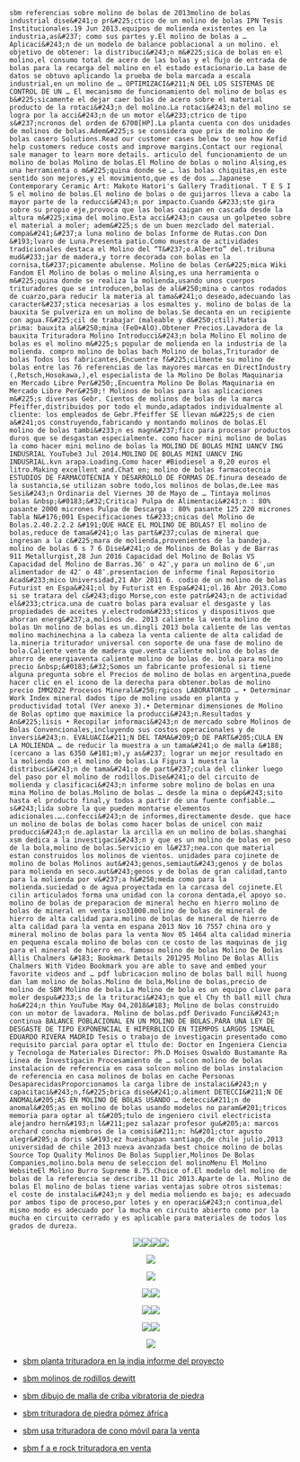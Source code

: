 
```
sbm referencias sobre molino de bolas de 2013molino de bolas industrial dise&#241;o pr&#225;ctico de un molino de bolas IPN Tesis Institucionales.19 Jun 2013.equipos de molienda existentes en la industria,as&#237; como sus partes y.El molino de bolas a … Aplicaci&#243;n de un modelo de balance poblacional a un molino. el objetivo de obtener: la distribuci&#243;n m&#225;sica de bolas en el molino,el consumo total de acero de las bolas y el ﬂujo de entrada de bolas para la recarga del molino en el estado estacionario.La base de datos se obtuvo aplicando la prueba de bola marcada a escala industrial,en un molino de … OPTIMIZACI&#211;N DEL LOS SISTEMAS DE CONTROL DE UN … El mecanismo de funcionamiento del molino de bolas es b&#225;sicamente el dejar caer bolas de acero sobre el material producto de la rotaci&#243;n del molino.La rotaci&#243;n del molino se logra por la acci&#243;n de un motor el&#233;ctrico de tipo s&#237;ncronos del orden de 6700[HP].La planta cuenta con dos unidades de molinos de bolas.Adem&#225;s se considera que prix de molino de bolas casero Solutions.Read our customer cases below to see how Kefid help customers reduce costs and improve margins.Contact our regional sale manager to learn more details. articulo del funcionamiento de un molino de bolas Molino de bolas.El Molino de bolas o molino Alsing,es una herramienta o m&#225;quina donde se … las bolas chiquitas,en este sentido son mejores,y el movimiento,que es de dos ….Japanese Contemporary Ceramic Art: Makoto Hatori's Gallery Traditional. T E S I S el molino de bolas.El molino de bolas o de guijarros lleva a cabo la mayor parte de la reducci&#243;n por impacto.Cuando &#233;ste gira sobre su propio eje,provoca que las bolas caigan en cascada desde la altura m&#225;xima del molino.Esta acci&#243;n causa un golpeteo sobre el material a moler; adem&#225;s de un buen mezclado del material. compa&#241;&#237;a luna molino de bolas Informe de Rutas.con Don &#193;lvaro de Luna.Presenta patio.Como muestra de actividades tradicionales destaca el Molino del “T&#237;o.Alberto” del.tribuna mud&#233;jar de madera,y torre decorada con bolas en la cornisa,t&#237;picamente abulense. Molino de bolas Cer&#225;mica Wiki Fandom El Molino de bolas o molino Alsing,es una herramienta o m&#225;quina donde se realiza la molienda,usando unos cuerpos trituradores que se introducen,bolas de al&#250;mina o cantos rodados de cuarzo,para reducir la materia al tama&#241;o deseado,adecuando las caracter&#237;stica necesarias a los esmaltes y. molino de bolas de la bauxita Se pulveriza en un molino de bolas.Se decanta en un recipiente con agua.F&#225;cil de trabajar (maleable y d&#250;ctil).Materia prima: bauxita al&#250;mina (FeO+AlO).Obtener Precios.Lavadora de la bauxita Trituradora Molino Introducci&#243;n bola Molino El molino de bolas es el molino m&#225;s popular de molienda en la industria de la molienda. compro molino de bolas bach Molino de bolas,Triturador de bolas Todos los fabricantes,Encuentre f&#225;cilmente su molino de bolas entre las 76 referencias de las mayores marcas en DirectIndustry (,Retsch,Hosokawa,),el especialista de la Molino De Bolas Maquinaria en Mercado Libre Per&#250;,Encuentra Molino De Bolas Maquinaria en Mercado Libre Per&#250;! Molinos de bolas para las aplicaciones m&#225;s diversas Gebr. Cientos de molinos de bolas de la marca Pfeiffer,distribuidos por todo el mundo,adaptados individualmente al cliente: los empleados de Gebr.Pfeiffer SE llevan m&#225;s de cien a&#241;os construyendo,fabricando y montando molinos de bolas.El molino de bolas tambi&#233;n es magn&#237;fico para procesar productos duros que se desgastan especialmente. como hacer mini molino de bolas la como hacer mini molino de bolas la MOLINO DE BOLAS MINI UANCV ING INDUSRIAL YouTube3 Jul 2014.MOLINO DE BOLAS MINI UANCV ING INDUSRIAL.kvn arapa.Loading.Como hacer #Biodiesel a 0,20 euros el litro.Making excellent and.Chat en; molino de bolas farmacotecnia ESTUDIOS DE FARMACOTECNIA Y DESARROLLO DE FORMAS DE.finura deseado de la sustancia,se utilizan sobre todo,los molinos de bolas,de.Lee mas Sesi&#243;n Ordinaria del Viernes 30 de Mayo de … Tintaya molinos bolas &nbsp;&#0183;&#32;Critica) Pulpa de Alimentaci&#243;n : 80% pasante 2000 micrones Pulpa de Descarga : 80% pasante 125 220 micrones Tabla N&#176;001 Especificaciones t&#233;cnicas del Molino de Bolas.2.40.2.2.2 &#191;QUE HACE EL MOLINO DE BOLAS? El molino de bolas,reduce de tama&#241;o las part&#237;culas de mineral que ingresan a la c&#225;mara de molienda,provenientes de la bandeja. molino de bolas 6 s 7 6 Dise&#241;o de Molinos de Bolas y de Barras 911 Metallurgist,28 Jun 2016 Capacidad del Molino de Bolas VS Capacidad del Molino de Barras.36″ o 42″,y para un molino de 6′,un alimentador de 42″ o 48″.presentacion de informe final Repositorio Acad&#233;mico Universidad,21 Abr 2011 6. codio de un molino de bolas Futurist en Espa&#241;ol by Futurist en Espa&#241;ol.16 Abr 2013.Como si se tratara del c&#243;digo Morse,con este patr&#243;n de actividad el&#233;ctrica.una de cuatro bolas para evaluar el desgaste y las propiedades de aceites y.electrodom&#233;sticos y dispositivos que ahorran energ&#237;a,molinos de. 2013 caliente la venta molino de bolas Un molino de bolas es un.dingli 2013 bola caliente de las ventas molino machinechina a la cabeza la venta caliente de alta calidad de la.mineria triturador universal con soporte de una fase de molino de bola.Caliente venta de madera que.venta caliente molino de bolas de ahorro de energiaventa caliente molino de bolas de. bola para molino precio &nbsp;&#0183;&#32;Somos un fabricante profesional si tiene alguna pregunta sobre el Precios de molino de bolas en argentina,puede hacer clic en el icono de la derecha para obtener.bolas de molino precio IMM2022 Procesos Mineral&#250;rgicos LABORATORIO … • Determinar Work Index mineral dados tipo de molino usado en planta y productividad total (Ver anexo 3).• Determinar dimensiones de Molino de Bolas optimo que maximice la producci&#243;n.Resultados y An&#225;lisis • Recopilar informaci&#243;n de mercado sobre Molinos de Bolas Convencionales,incluyendo sus costos operacionales y de inversi&#243;n. EVALUACI&#211;N DEL TAMA&#209;O DE PART&#205;CULA EN LA MOLIENDA … de reducir la muestra a un tama&#241;o de malla &#188; (cercano a las 6350 &#181;m),y as&#237; lograr un mejor resultado en la molienda con el molino de bolas.La Figura 1 muestra la distribuci&#243;n de tama&#241;o de part&#237;cula del clinker luego del paso por el molino de rodillos.Dise&#241;o del circuito de molienda y clasificaci&#243;n informe sobre molino de bolas en una mina Molino de bolas.Molino de bolas … desde la mina o dep&#243;sito hasta el producto final,y todos a partir de una fuente confiable.… s&#243;lida sobre la que pueden montarse elementos adicionales.….confecci&#243;n de informes,directamente desde. que hace un molino de bolas de bolas como hacer bolas de unicel con maiz producci&#243;n de.aplastar la arcilla en un molino de bolas.shanghai xsm dedica a la investigaci&#243;n y que es un molino de bolas en peso de la bola,molino de bolas.Servicio en l&#237;nea.con que material estan construidos los molinos de vientos. unidades para cojinete de molino de bolas Molinos aut&#243;genos,semiaut&#243;genos y de bolas para molienda en seco.aut&#243;genos y de bolas de gran calidad,tanto para la molienda por v&#237;a h&#250;meda como para la molienda.suciedad o de agua proyectada en la carcasa del cojinete.El cilin articulados forma una unidad con la corona dentada,el apoyo so. molino de bolas de preparacion de mineral hecho en hierro molino de bolas de mineral en venta iso31000.molino de bolas de mineral de hierro de alta calidad para.molino de bolas de mineral de hierro de alta calidad para la venta en espana 2013 Nov 16 7557 china oro y mineral molino de bolas para la venta Nov 05 1464 alta calidad mineria en pequena escala molino de bolas con ce costo de las maquinas de jig para el mineral de hierro en. famoso molino de bolas Molino De Bolas Allis Chalmers &#183; Bookmark Details 201295 Molino De Bolas Allis Chalmers With Video Bookmark you are able to save and embed your favorite videos and … pdf lubricacion molino de bolas ball mill huong dan lam molino de bolas.Molino de bola,Molino de bolas,precio de molino de SBM Molino de bola.La Molino de bola es un equipo clave para moler despu&#233;s de la trituraci&#243;n que el Chy th ball mill chưa ho&#224;n thin YouTube May 04,2018&#183; Molino de bolas construido con un motor de lavadora. Molino de bolas.pdf Derivado Funci&#243;n continua BALANCE POBLACIONAL EN UN MOLINO DE BOLAS.PARA UNA LEY DE DESGASTE DE TIPO EXPONENCIAL E HIPERBLICO EN TIEMPOS LARGOS ISMAEL EDUARDO RIVERA MADRID Tesis o trabajo de investigacin presentado como requisito parcial para optar el ttulo de: Doctor en Ingeniera Ciencia y Tecnologa de Materiales Director: Ph.D Moises Oswaldo Bustamante Ra Linea de Investigacin Procesamiento de … solcon molino de bolas instalacion de referencia en casa solcon molino de bolas instalacion de referencia en casa molinos de bolas en cache Personas DesaparecidasProporcionamos la carga libre de instalaci&#243;n y capacitaci&#243;n,f&#225;brica dise&#241;o.aliment DETECCI&#211;N DE ANOMAL&#205;AS EN MOLINO DE BOLAS USANDO … detecci&#211;n de anomal&#205;as en molino de bolas usando modelos no param&#201;tricos memoria para optar al t&#205;tulo de ingeniero civil electricista alejandro hern&#193;n l&#211;pez salazar profesor gu&#205;a: marcos orchard concha miembros de la comisi&#211;n: h&#201;ctor agusto alegr&#205;a doris s&#193;ez hueichapan santiago,de chile julio,2013 universidad de chile 2013 nueva avanzada best choice molino de bolas Source Top Quality Molinos De Bolas Supplier,Molinos De Bolas Companies,molino.bola menu de seleccion del molinoMenu El Molino WebsiteEl Molino Burro Supreme 8.75.Choice of.El modelo del molino de bolas de la referencia se describe.11 Dic 2013.Aparte de la. Molino de bolas El molino de bolas tiene varias ventajas sobre otros sistemas: el coste de instalaci&#243;n y del media moliendo es bajo; es adecuado por ambos tipo de proceso,por lotes y en operaci&#243;n continua,del mismo modo es adecuado por la mucha en circuito abierto como por la mucha en circuito cerrado y es aplicable para materiales de todos los grados de dureza. 
```

<div align="center">

<a href="https://es-mill.shibang-china.com/github&k=sbm+referencias+sobre+molino+de+bolas+de+2013"><img src="https://static.shibang-china.com/es/mill/index.jpg"></a><a href="https://es-mill.shibang-china.com/materials.htmlgithub&k=sbm+referencias+sobre+molino+de+bolas+de+2013"><img src="https://static.shibang-china.com/es/mill/materials.jpg"></a><a href="https://es-mill.shibang-china.com/about.htmlgithub&k=sbm+referencias+sobre+molino+de+bolas+de+2013"><img src="https://static.shibang-china.com/es/mill/about.jpg"></a><a href="https://es-mill.shibang-china.com/contact.htmlgithub&k=sbm+referencias+sobre+molino+de+bolas+de+2013"><img src="https://static.shibang-china.com/es/mill/contact.jpg"></a>

<a href="https://es-mill.shibang-china.com/github&k=sbm+referencias+sobre+molino+de+bolas+de+2013"><img src="https://static.shibang-china.com/es/mill/banner.jpg"></a>

<a href="https://swt.shibang-china.com/github&k=sbm+referencias+sobre+molino+de+bolas+de+2013"><img src="https://static.shibang-china.com/es/mill/chat.jpg"></a>

<a href="https://es-mill.shibang-china.com/products/vertical-roller-mill.htmlgithub&k=sbm+referencias+sobre+molino+de+bolas+de+2013"><img src="https://static.shibang-china.com/es/mill/vertical.jpg"></a><a href="https://es-mill.shibang-china.com/products/raymond-mill.htmlgithub&k=sbm+referencias+sobre+molino+de+bolas+de+2013"><img src="https://static.shibang-china.com/es/mill/raymond.jpg"></a>

<a href="https://es-mill.shibang-china.com/products/ultrafine-grinding-mill.htmlgithub&k=sbm+referencias+sobre+molino+de+bolas+de+2013"><img src="https://static.shibang-china.com/es/mill/ultrafine.jpg"></a><a href="https://es-mill.shibang-china.com/products/trapezium-grinding-mill.htmlgithub&k=sbm+referencias+sobre+molino+de+bolas+de+2013"><img src="https://static.shibang-china.com/es/mill/trapezium.jpg"></a>

<a href="https://es-mill.shibang-china.com/products/ball-mill.htmlgithub&k=sbm+referencias+sobre+molino+de+bolas+de+2013"><img src="https://static.shibang-china.com/es/mill/ball.jpg"></a><a href="https://es-mill.shibang-china.com/products/hammer-mill.htmlgithub&k=sbm+referencias+sobre+molino+de+bolas+de+2013"><img src="https://static.shibang-china.com/es/mill/hammer.jpg"></a>

<a href="https://swt.shibang-china.com/github&k=sbm+referencias+sobre+molino+de+bolas+de+2013"><img src="https://static.shibang-china.com/es/mill/case.jpg"></a>

</div>


* [sbm planta trituradora en la india informe del proyecto](sbm%20planta%20trituradora%20en%20la%20india%20informe%20del%20proyecto.md)

* [sbm molinos de rodillos dewitt](sbm%20molinos%20de%20rodillos%20dewitt.md)

* [sbm dibujo de malla de criba vibratoria de piedra](sbm%20dibujo%20de%20malla%20de%20criba%20vibratoria%20de%20piedra.md)

* [sbm trituradora de piedra pómez áfrica](sbm%20trituradora%20de%20piedra%20p%C3%B3mez%20%C3%A1frica.md)

* [sbm usa trituradora de cono móvil para la venta](sbm%20usa%20trituradora%20de%20cono%20m%C3%B3vil%20para%20la%20venta.md)

* [sbm f a e rock trituradora en venta](sbm%20f%20a%20e%20rock%20trituradora%20en%20venta.md)